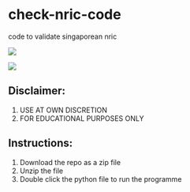 # check-nric-code
code to validate singaporean nric

<p align="left">
  <img src="https://www.singpass.gov.sg/singpass/resources/img/nric-details/nricname_hanyupinyin-aa3e4a1fb7c1a9ef97afb0496e9ff176.jpg" />
</p>
<p align="left">
  <img src="https://www.singpass.gov.sg/singpass/resources/img/nric-details/NRIC_ID-dfe8a55224d2ffa622cbf64b19416153.jpg" />
</p>

## Disclaimer:
1. USE AT OWN DISCRETION
2. FOR EDUCATIONAL PURPOSES ONLY

## Instructions:
1. Download the repo as a zip file
2. Unzip the file
3. Double click the python file to run the programme
